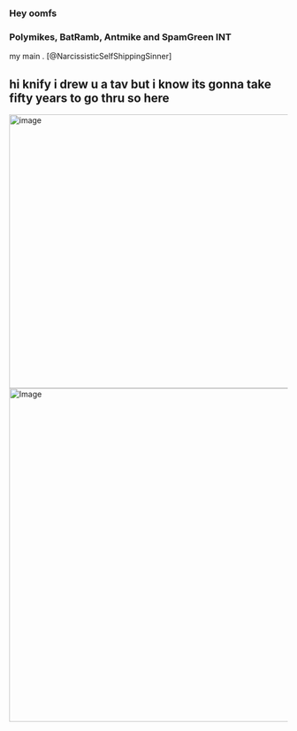 
### Hey oomfs
### Polymikes, BatRamb, Antmike and SpamGreen INT 
my main . [@NarcissisticSelfShippingSinner]

## hi knify i drew u a tav but i know its gonna take fifty years to go thru so here
<img width="914" height="495" alt="image" src="https://github.com/user-attachments/assets/3880dba9-9e23-4d7a-9882-f624a5681f2b" />

<img width="1377" height="603" alt="Image" src="https://github.com/user-attachments/assets/09ffb555-d53b-455c-9bf5-5a062d7ed46c" />




